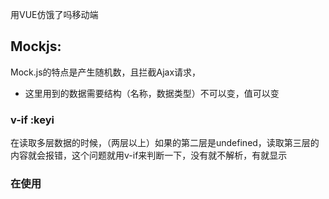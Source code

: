 用VUE仿饿了吗移动端
## Mockjs:

Mock.js的特点是产生随机数，且拦截Ajax请求，
* 这里用到的数据需要结构（名称，数据类型）不可以变，值可以变


### v-if :keyi

在读取多层数据的时候，（两层以上）如果的第二层是undefined，读取第三层的内容就会报错，这个问题就用v-if来判断一下，没有就不解析，有就显示

### 在使用
